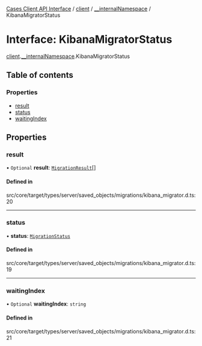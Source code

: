 [Cases Client API Interface](../README.md) / [client](../modules/client.md) / [\_\_internalNamespace](../modules/client.__internalNamespace.md) / KibanaMigratorStatus

# Interface: KibanaMigratorStatus

[client](../modules/client.md).[__internalNamespace](../modules/client.__internalNamespace.md).KibanaMigratorStatus

## Table of contents

### Properties

- [result](client.__internalNamespace.KibanaMigratorStatus.md#result)
- [status](client.__internalNamespace.KibanaMigratorStatus.md#status)
- [waitingIndex](client.__internalNamespace.KibanaMigratorStatus.md#waitingindex)

## Properties

### result

• `Optional` **result**: [`MigrationResult`](../modules/client.__internalNamespace.md#migrationresult)[]

#### Defined in

src/core/target/types/server/saved_objects/migrations/kibana_migrator.d.ts:20

___

### status

• **status**: [`MigrationStatus`](../modules/client.__internalNamespace.md#migrationstatus)

#### Defined in

src/core/target/types/server/saved_objects/migrations/kibana_migrator.d.ts:19

___

### waitingIndex

• `Optional` **waitingIndex**: `string`

#### Defined in

src/core/target/types/server/saved_objects/migrations/kibana_migrator.d.ts:21
